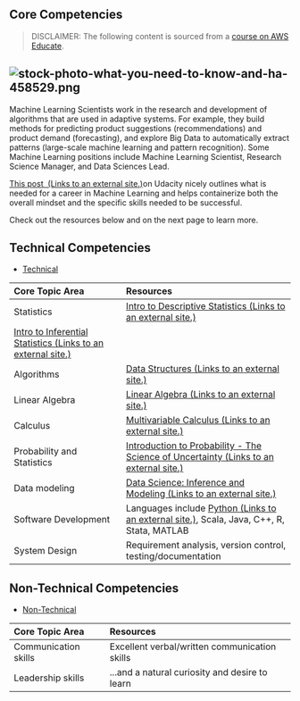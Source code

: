 Core Competencies
-----------------

> DISCLAIMER: The following content is sourced from a [course on AWS Educate](https://awseducate.instructure.com/courses/195/pages/knowledge-and-skills?module_item_id=4702).

![stock-photo-what-you-need-to-know-and-ha-458529.png](https://i.imgur.com/VIA9Ajk.png)
----------------------------------------------------------------------------------------------------------------------------------

Machine Learning Scientists work in the research and development of algorithms that are used in adaptive systems. For example, they build methods for predicting product suggestions (recommendations) and product demand (forecasting), and explore Big Data to automatically extract patterns (large-scale machine learning and pattern recognition). Some Machine Learning positions include Machine Learning Scientist, Research Science Manager, and Data Sciences Lead.

[This post  (Links to an external site.)](http://blog.udacity.com/2016/04/5-skills-you-need-to-become-a-machine-learning-engineer.html)on Udacity nicely outlines what is needed for a career in Machine Learning and helps containerize both the overall mindset and the specific skills needed to be successful.

Check out the resources below and on the next page to learn more.

## Technical Competencies

- [Technical](https://awseducate.instructure.com/courses/195/files/14671/download?wrap=1)

| Core Topic Area | Resources |
|:----------------|:----------|
| Statistics | [Intro to Descriptive Statistics (Links to an external site.)](https://www.udacity.com/course/intro-to-descriptive-statistics--ud827) |
| [Intro to Inferential Statistics (Links to an external site.)](https://www.udacity.com/course/intro-to-inferential-statistics--ud201) |
| Algorithms | [Data Structures (Links to an external site.)](https://www.coursera.org/learn/data-structures) |
| Linear Algebra | [Linear Algebra (Links to an external site.)](https://ocw.mit.edu/courses/mathematics/18-06-linear-algebra-spring-2010/) |
| Calculus | [Multivariable Calculus (Links to an external site.)](https://ocw.mit.edu/courses/mathematics/18-02sc-multivariable-calculus-fall-2010/) |
| Probability and Statistics | [Introduction to Probability - The Science of Uncertainty (Links to an external site.)](https://www.edx.org/course/introduction-probability-science-mitx-6-041x-2) |
| Data modeling | [Data Science: Inference and Modeling (Links to an external site.)](https://www.edx.org/course/data-science-inference) |
| Software Development | Languages include [Python (Links to an external site.)](https://aws.amazon.com/python/), Scala, Java, C++, R, Stata, MATLAB |
| System Design | Requirement analysis, version control, testing/documentation |

## Non-Technical Competencies

- [Non-Technical](https://awseducate.instructure.com/courses/195/files/14655/download?wrap=1)

| Core Topic Area | Resources |
|:----------------|:----------|
| Communication skills | Excellent verbal/written communication skills |
| Leadership skills | ...and a natural curiosity and desire to learn |
